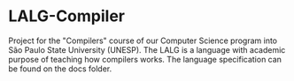 # LALG-Compiler
Project for the "Compilers" course of our Computer Science program into São Paulo State University (UNESP). The LALG is a language with academic purpose of teaching how compilers works. The language specification can be found on the docs folder.
